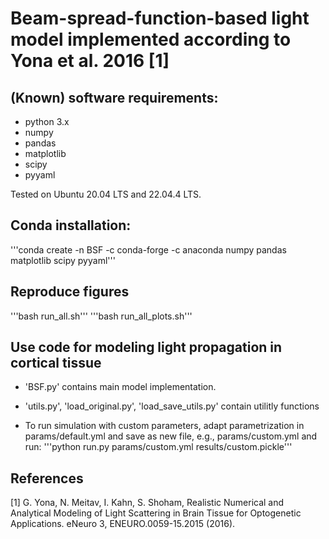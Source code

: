 # Beam-spread-function-based light model implemented according to Yona et al. 2016 [1]

## (Known) software requirements:

* python 3.x
* numpy
* pandas
* matplotlib
* scipy
* pyyaml

Tested on Ubuntu 20.04 LTS and 22.04.4 LTS.

## Conda installation:

'''conda create -n BSF -c conda-forge -c anaconda numpy pandas matplotlib scipy pyyaml'''

## Reproduce figures

'''bash run_all.sh'''
'''bash run_all_plots.sh'''

## Use code for modeling light propagation in cortical tissue

* 'BSF.py' contains main model implementation. 

* 'utils.py', 'load_original.py', 'load_save_utils.py' contain utilitly functions

* To run simulation with custom parameters, adapt parametrization in params/default.yml and save as new file, e.g., params/custom.yml and run: '''python run.py params/custom.yml results/custom.pickle'''


## References
[1] G. Yona, N. Meitav, I. Kahn, S. Shoham, Realistic Numerical and Analytical Modeling of Light Scattering in Brain Tissue for Optogenetic Applications. eNeuro 3, ENEURO.0059-15.2015 (2016).
